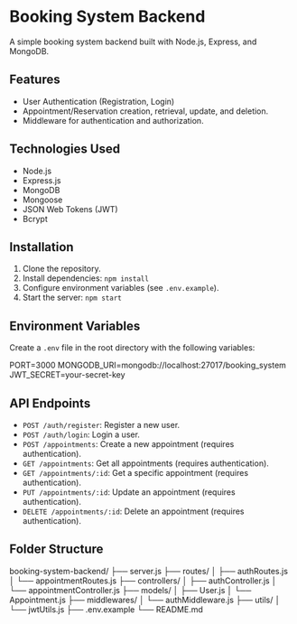 # Booking System Backend

A simple booking system backend built with Node.js, Express, and MongoDB.

## Features

*   User Authentication (Registration, Login)
*   Appointment/Reservation creation, retrieval, update, and deletion.
*   Middleware for authentication and authorization.

## Technologies Used

*   Node.js
*   Express.js
*   MongoDB
*   Mongoose
*   JSON Web Tokens (JWT)
*   Bcrypt

## Installation

1.  Clone the repository.
2.  Install dependencies: `npm install`
3.  Configure environment variables (see `.env.example`).
4.  Start the server: `npm start`

## Environment Variables

Create a `.env` file in the root directory with the following variables:


PORT=3000
MONGODB_URI=mongodb://localhost:27017/booking_system
JWT_SECRET=your-secret-key


## API Endpoints

*   `POST /auth/register`: Register a new user.
*   `POST /auth/login`: Login a user.
*   `POST /appointments`: Create a new appointment (requires authentication).
*   `GET /appointments`: Get all appointments (requires authentication).
*   `GET /appointments/:id`: Get a specific appointment (requires authentication).
*   `PUT /appointments/:id`: Update an appointment (requires authentication).
*   `DELETE /appointments/:id`: Delete an appointment (requires authentication).

## Folder Structure


booking-system-backend/
├── server.js
├── routes/
│   ├── authRoutes.js
│   └── appointmentRoutes.js
├── controllers/
│   ├── authController.js
│   └── appointmentController.js
├── models/
│   ├── User.js
│   └── Appointment.js
├── middlewares/
│   └── authMiddleware.js
├── utils/
│   └── jwtUtils.js
├── .env.example
└── README.md
